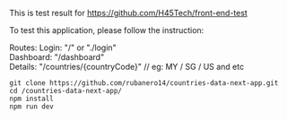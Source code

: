 This is test result for https://github.com/H45Tech/front-end-test

To test this application, please follow the instruction:

Routes:
Login: "/" or "./login"
<br />
Dashboard: "/dashboard"
<br />
Details: "/countries/{countryCode}" // eg: MY / SG / US and etc

```
git clone https://github.com/rubanero14/countries-data-next-app.git
cd /countries-data-next-app/
npm install
npm run dev
```
